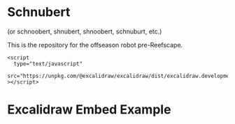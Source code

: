 # Schnubert  
(or schnoobert, shnubert, shnoobert, schnuburt, etc.)

This is the repository for the offseason robot pre-Reefscape.
<dl>
    <head>
    <title>Excalidraw in browser</title>
    <meta charset="UTF-8" />
    <script src="https://unpkg.com/react@18.2.0/umd/react.development.js"></script>
    <script src="https://unpkg.com/react-dom@18.2.0/umd/react-dom.development.js"></script>

    <script
      type="text/javascript"
      src="https://unpkg.com/@excalidraw/excalidraw/dist/excalidraw.development.js"
    ></script>
  </head>

  <body>
    <div class="container">
      <h1>Excalidraw Embed Example</h1>
      <div id="app"></div>
    </div>
    <script type="text/javascript" src="packages/excalidraw/index.js"></script>
  </body>
</dl>